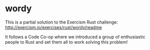 wordy
=====

This is a partial solution to the Exercism Rust challenge:
http://exercism.io/exercises/rust/wordy/readme

It follows a Code Co-op where we introduced a group of
enthusiastic people to Rust and set them all to work
solving this problem!
